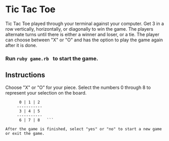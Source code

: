 # Tic Tac Toe

Tic Tac Toe played through your terminal against your computer. Get 3 in a row vertically, horizontally, or diagonally to win the game. The players alternate turns until there is either a winner and loser, or a tie. The player can choose between "X" or "O" and has the option to play the game again after it is done.


### Run ```ruby game.rb ``` to start the game. 


## Instructions

Choose "X" or "O" for your piece. Select the numbers 0 through 8 to represent your selection on the board.

```  
      0 | 1 | 2
     -----------
      3 | 4 | 5
     -----------
      6 | 7 | 8   ```

After the game is finished, select "yes" or "no" to start a new game or exit the game. 
